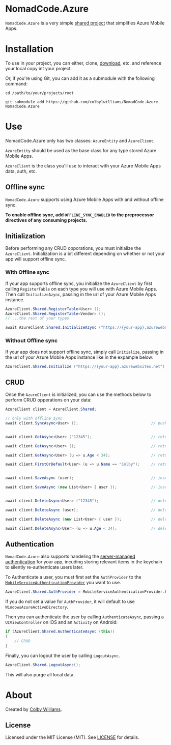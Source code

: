 # NomadCode.Azure

`NomadCode.Azure` is a very simple [shared project][0] that simplifies Azure Mobile Apps.

# Installation

To use in your project, you can either, clone, [download][1], etc. and reference your local copy int your project.    

Or, if you're using Git, you can add it as a submodule with the following command:

```shell
cd /path/to/your/projects/root

git submodule add https://github.com/colbylwilliams/NomadCode.Azure NomadCode.Azure
```

# Use

NomadCode.Azure only has two classes: `AzureEntity` and `AzureClient`.

`AzureEntity` should be used as the base class for any type stored Azure Mobile Apps.

`AzureClient` is the class you'll use to interact with your Azure Mobile Apps data, auth, etc.

## Offline sync

`NomadCode.Azure` supports using Azure Mobile Apps with and without offline sync.

**To enable offline sync, add `OFFLINE_SYNC_ENABLED` to the preprocessor directives of any consuming projects.** 


## Initialization

Before performing any CRUD opporations, you must initialize the `AzureClient`.  Initialization is a bit different depending on whether or not your app will support offline sync.   


### With Offline sync

If your app supports offline sync, you initialize the `AzureClient` by first calling `RegisterTable` on each type you will use with Azure Mobile Apps. Then call `InitializeAzync`, passing in the url of your Azure Mobile Apps instance.

```C#
AzureClient.Shared.RegisterTable<User> ();
AzureClient.Shared.RegisterTable<Vendor> ();
// ...the rest of your types

await AzureClient.Shared.InitializeAzync ("https://{your-app}.azurewebsites.net");
```

### Without Offline sync

If your app does not support offline sync, simply call `Initialize`, passing in the url of your Azure Mobile Apps instance like in the expample below:

```C#
AzureClient.Shared.Initialize ("https://{your-app}.azurewebsites.net");
```

## CRUD

Once the `AzureClient` is initialized, you can use the methods below to perform CRUD opperations on your data:

```C#
AzureClient client = AzureClient.Shared;

// only with offline sync
await client.SyncAsync<User> ();                                // pushes local and pulls remote changes


await client.GetAsync<User> ("12345");                          // returns User.Id == "12345

await client.GetAsync<User> ();                                 // returns the all user objects

await client.GetAsync<User> (u => u.Age < 34);                  // returns users where age < 34

await client.FirstOrDefault<User> (u => u.Name == "Colby");     // returns first user with name "Colby"


await client.SaveAsync (user);                                  // inserts or updates new user

await client.SaveAsync (new List<User> { user });               // inserts or updates each user in a list


await client.DeleteAsync<User> ("12345");                       // deletes User with User.Id == "12345

await client.DeleteAsync (user);                                // deletes the user

await client.DeleteAsync (new List<User> { user });             // deletes each user in a list

await client.DeleteAsync<User> (u => u.Age < 34);               // deletes all users where age < 34
```

## Authentication

`NomadCode.Azure` also supports handeling the [server-managed authentication][2] for your app, incuding storing relevant items in the keychain to silently re-authenticate users later.     

To Authenticate a user, you must first set the `AuthProvider` to the [`MobileServiceAuthenticationProvider`][3] you want to use.

```C#
AzureClient.Shared.AuthProvider = MobileServiceAuthenticationProvider.Facebook;
```
If you do not set a value for `AuthProvider`, it will default to use `WindowsAzureActiveDirectory`.  

Then you can authenticate the user by calling `AuthenticateAsync`, passing a `UIViewController` on iOS and an `Activity` on Android:

```C#
if (AzureClient.Shared.AuthenticateAsync (this))
{
    // CRUD
}
```

Finally, you can logout the user by calling `LogoutAsync`.

```C#
AzureClient.Shared.LogoutAsync();
```

This will also purge all local data.

# About

Created by [Colby Williams][5]. 


## License

Licensed under the MIT License (MIT).  See [LICENSE][4] for details.

[0]:https://developer.xamarin.com/guides/cross-platform/application_fundamentals/shared_projects/
[1]:https://github.com/colbylwilliams/NomadCode.Azure/archive/master.zip
[2]:https://docs.microsoft.com/en-us/azure/app-service-mobile/app-service-mobile-dotnet-how-to-use-client-library#serverflow
[3]:https://msdn.microsoft.com/library/azure/microsoft.windowsazure.mobileservices.mobileserviceauthenticationprovider(v=azure.10).aspx
[4]:https://github.com/colbylwilliams/NomadCode.Azure/blob/master/LICENSE
[5]:https://github.com/colbylwilliams